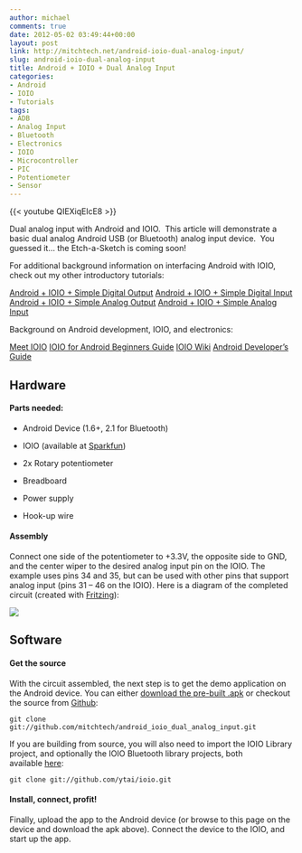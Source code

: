 ```yaml
---
author: michael
comments: true
date: 2012-05-02 03:49:44+00:00
layout: post
link: http://mitchtech.net/android-ioio-dual-analog-input/
slug: android-ioio-dual-analog-input
title: Android + IOIO + Dual Analog Input
categories:
- Android
- IOIO
- Tutorials
tags:
- ADB
- Analog Input
- Bluetooth
- Electronics
- IOIO
- Microcontroller
- PIC
- Potentiometer
- Sensor
---
```


{{< youtube QIEXiqElcE8 >}}

Dual analog input with Android and IOIO.  This article will demonstrate a basic dual analog Android USB (or Bluetooth) analog input device.  You guessed it… the Etch-a-Sketch is coming soon!

For additional background information on interfacing Android with IOIO, check out my other introductory tutorials:

[Android + IOIO + Simple Digital Output](http://mitchtech.net/android-ioio-simple-digital-output/)
[Android + IOIO + Simple Digital Input](http://mitchtech.net/android-ioio-simple-digital-input/)
[Android + IOIO + Simple Analog Output](http://mitchtech.net/android-ioio-simple-analog-output/)
[Android + IOIO + Simple Analog Input](http://mitchtech.net/android-ioio-simple-analog-input/)

Background on Android development, IOIO, and electronics:

[Meet IOIO](http://ytai-mer.blogspot.com/2011/04/meet-ioio-io-for-android.html)
[IOIO for Android Beginners Guide](http://www.sparkfun.com/tutorials/280)
[IOIO Wiki](https://github.com/ytai/ioio/wiki)
[Android Developer’s Guide](http://developer.android.com/guide/index.html)

## Hardware

#### Parts needed:

  * Android Device (1.6+, 2.1 for Bluetooth)

  * IOIO (available at [Sparkfun](http://www.sparkfun.com/products/10748))

  * 2x Rotary potentiometer

  * Breadboard

  * Power supply

  * Hook-up wire

#### Assembly

Connect one side of the potentiometer to +3.3V, the opposite side to GND, and the center wiper to the desired analog input pin on the IOIO. The example uses pins 34 and 35, but can be used with other pins that support analog input (pins 31 – 46 on the IOIO). Here is a diagram of the completed circuit (created with [Fritzing](http://fritzing.org/)):

[![](http://mitchtech.net/wp-content/uploads/2012/05/ioio_dual_analog_input.png)](http://mitchtech.net/wp-content/uploads/2012/05/ioio_dual_analog_input.png)

## Software

#### Get the source

With the circuit assembled, the next step is to get the demo application on the Android device. You can either [download the pre-built .apk](http://mitch-tech.appspot.com/ioio/IOIODualAnalogInput.apk) or checkout the source from [Github](https://github.com/mitchtech/android_ioio_dual_analog_input):

```
git clone git://github.com/mitchtech/android_ioio_dual_analog_input.git
```

If you are building from source, you will also need to import the IOIO Library project, and optionally the IOIO Bluetooth library projects, both available [here](https://github.com/ytai/ioio):

```
git clone git://github.com/ytai/ioio.git
```

#### Install, connect, profit!

Finally, upload the app to the Android device (or browse to this page on the device and download the apk above). Connect the device to the IOIO, and start up the app.

